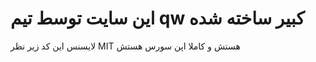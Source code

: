 <h1>این سایت توسط تیم qw  کبیر ساخته شده </h1>
<p>لایسنس این کد زیر نظر MIT  هستش و کاملا اپن سورس هستش </p>
